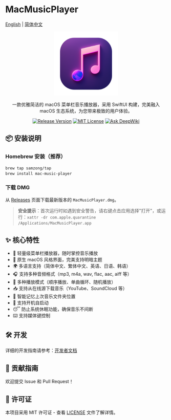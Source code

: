 # MacMusicPlayer

[English](README.md) | [简体中文](README_zh.md)

<div align="center">
  <img src="./MacMusicPlayer/Assets.xcassets/AppIcon.appiconset/icon_256x256_2x.png" alt="mac-music-player logo" width="200" />
  <br />
  <p>一款优雅简洁的 macOS 菜单栏音乐播放器，采用 SwiftUI 构建，完美融入 macOS 生态系统，为您带来极致的用户体验。</p>
  <p>
    <a href="https://github.com/samzong/MacMusicPlayer/releases"><img src="https://img.shields.io/github/v/release/samzong/MacMusicPlayer" alt="Release Version" /></a>
    <a href="https://github.com/samzong/MacMusicPlayer/blob/main/LICENSE"><img src="https://img.shields.io/github/license/samzong/MacMusicPlayer" alt="MIT License" /></a>
    <a href="https://deepwiki.com/samzong/MacMusicPlayer"><img src="https://deepwiki.com/badge.svg" alt="Ask DeepWiki"></a>
  </p>
</div>

## 📦 安装说明

### Homebrew 安装（推荐）

```bash
brew tap samzong/tap
brew install mac-music-player
```

### 下载 DMG

从 [Releases](https://github.com/samzong/MacMusicPlayer/releases) 页面下载最新版本的 `MacMusicPlayer.dmg`。

> **安全提示**：首次运行时如遇到安全警告，请右键点击应用选择"打开"，或运行：`xattr -dr com.apple.quarantine /Applications/MacMusicPlayer.app`

## ✨ 核心特性

- 🎵 轻量级菜单栏播放器，随时掌控音乐播放
- 🎨 原生 macOS 风格界面，完美支持明暗主题
- 🌍 多语言支持（简体中文、繁体中文、英语、日语、韩语）
- 🎧 支持多种音频格式（mp3, m4a, wav, flac, aac, aiff 等）
- 🔄 多种播放模式（顺序播放、单曲循环、随机播放）
- 📥 支持从在线源下载音乐（YouTube、SoundCloud 等）
- 💾 智能记忆上次音乐文件夹位置
- 🚀 支持开机自启动
- 😴 防止系统休眠功能，确保音乐不间断
- ⌨️ 支持媒体键控制

## 🛠 开发

详细的开发指南请参考：[开发者文档](docs/developer_guide.md)

## 🤝 贡献指南

欢迎提交 Issue 和 Pull Request！

## 📄 许可证

本项目采用 MIT 许可证 - 查看 [LICENSE](LICENSE) 文件了解详情。
